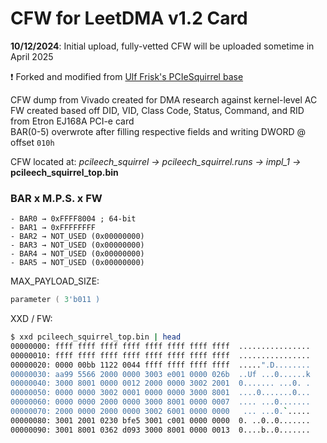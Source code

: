 # CFW for LeetDMA v1.2 Card
**10/12/2024**: Initial upload, fully-vetted CFW will be uploaded sometime in April 2025

❗ Forked and modified from [Ulf Frisk's PCIeSquirrel base](https://github.com/ufrisk/pcileech-fpga/tree/master/PCIeSquirrel)

CFW dump from Vivado created for DMA research against kernel-level AC<br>
FW created based off DID, VID, Class Code, Status, Command, and RID from Etron EJ168A PCI-e card<br>
BAR(0-5) overwrote after filling respective fields and writing DWORD @ offset `010h`

CFW located at: *pcileech_squirrel -> pcileech_squirrel.runs -> impl_1 ->* **pcileech_squirrel_top.bin**

### BAR x M.P.S. x FW
```ASM
- BAR0 → 0xFFFF8004 ; 64-bit
- BAR1 → 0xFFFFFFFF
- BAR2 → NOT_USED (0x00000000)
- BAR3 → NOT_USED (0x00000000)
- BAR4 → NOT_USED (0x00000000)
- BAR5 → NOT_USED (0x00000000)
```

MAX_PAYLOAD_SIZE:
```asm
parameter ( 3'b011 )
```

XXD / FW:
```bash
$ xxd pcileech_squirrel_top.bin | head
00000000: ffff ffff ffff ffff ffff ffff ffff ffff  ................
00000010: ffff ffff ffff ffff ffff ffff ffff ffff  ................
00000020: 0000 00bb 1122 0044 ffff ffff ffff ffff  .....".D........
00000030: aa99 5566 2000 0000 3003 e001 0000 026b  ..Uf ...0......k
00000040: 3000 8001 0000 0012 2000 0000 3002 2001  0....... ...0. .
00000050: 0000 0000 3002 0001 0000 0000 3000 8001  ....0.......0...
00000060: 0000 0000 2000 0000 3000 8001 0000 0007  .... ...0.......
00000070: 2000 0000 2000 0000 3002 6001 0000 0000   ... ...0.`.....
00000080: 3001 2001 0230 bfe5 3001 c001 0000 0000  0. ..0..0.......
00000090: 3001 8001 0362 d093 3000 8001 0000 0013  0....b..0.......
```
